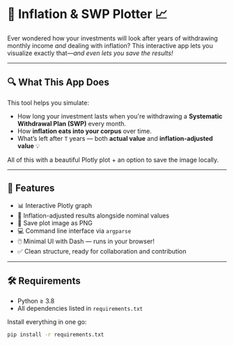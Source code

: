 # 💸 Inflation & SWP Plotter 📈

Ever wondered how your investments will look after years of withdrawing monthly income *and* dealing with inflation? This interactive app lets you visualize exactly that—*and even lets you save the results!*

---

## 🔍 What This App Does

This tool helps you simulate:

- How long your investment lasts when you're withdrawing a **Systematic Withdrawal Plan (SWP)** every month.
- How **inflation eats into your corpus** over time.
- What’s left after `T` years — both **actual value** and **inflation-adjusted value** 💡

All of this with a beautiful Plotly plot + an option to save the image locally.

---

## 🚀 Features

- 📊 Interactive Plotly graph
- 🧠 Inflation-adjusted results alongside nominal values
- 💾 Save plot image as PNG
- 💻 Command line interface via `argparse`
- 🖱️ Minimal UI with Dash — runs in your browser!
- ✅ Clean structure, ready for collaboration and contribution

---

## 🛠️ Requirements

- Python ≥ 3.8
- All dependencies listed in `requirements.txt`

Install everything in one go:
```bash
pip install -r requirements.txt
